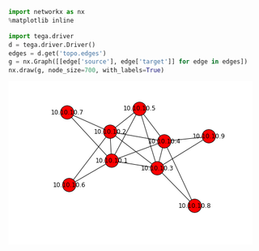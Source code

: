 

```python
import networkx as nx
%matplotlib inline
```


```python
import tega.driver
d = tega.driver.Driver()
edges = d.get('topo.edges')
g = nx.Graph([[edge['source'], edge['target']] for edge in edges])
nx.draw(g, node_size=700, with_labels=True)
```


![png](output_1_0.png)

